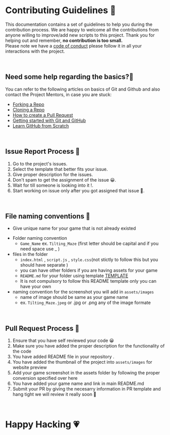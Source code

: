# **Contributing Guidelines** 📄

This documentation contains a set of guidelines to help you during the contribution process.
We are happy to welcome all the contributions from anyone willing to improve/add new scripts to this project.
Thank you for helping out and remember, **no contribution is too small.**
<br>
Please note we have a [code of conduct](CODE_OF_CONDUCT.md)  please follow it in all your interactions with the project.



<br>

## **Need some help regarding the basics?🤔**


You can refer to the following articles on basics of Git and Github and also contact the Project Mentors,
in case you are stuck:

- [Forking a Repo](https://help.github.com/en/github/getting-started-with-github/fork-a-repo)
- [Cloning a Repo](https://help.github.com/en/desktop/contributing-to-projects/creating-an-issue-or-pull-request)
- [How to create a Pull Request](https://opensource.com/article/19/7/create-pull-request-github)
- [Getting started with Git and GitHub](https://towardsdatascience.com/getting-started-with-git-and-github-6fcd0f2d4ac6)
- [Learn GitHub from Scratch](https://lab.github.com/githubtraining/introduction-to-github)

<br>

## **Issue Report Process 📌**

1. Go to the project's issues.
2. Select the template that better fits your issue.
3. Give proper description for the issues.
4. Don't spam to get the assignment of the issue 😀.
5. Wait for till someone is looking into it !.
6. Start working on issue only after you got assigned that issue 🚀.

<br>

## **File naming conventions 📁**
- Give unique name for your game that is not already existed 
* Folder naming convention
    - ```Game_Name```  ex.  ```Tilting_Maze``` (first letter should be capital and if you need space use _ )  
* files in the folder 
    - ```index.html``` , ```script.js``` , ```style.css```(not stictly to follow this but you should have separate )
    - you can have other folders if you are having assets for your game 
    - ```README.md``` for your folder using template [TEMPLATE](../Games/FOLDER_README_TEMPLATE.md) 
    - It is not compulsory to follow this README template only you can have your own 
* naming convention for the screenshot you will add in ```assets/images```
    - name of image should be same as your game name
    - ex. ```Tilting_Maze.jpeg``` or .jpg or .png any of the image formate

<br>

## **Pull Request Process 🚀**

1. Ensure that you have self reviewed your code 😀
2. Make sure you have added the proper description for the functionality of the code
3. You have added README file in your repository .
4. You have added the thumbnail of the project into ```assets/images``` for website preview
5. Add your game screenshot in the assets folder by following the proper conversion specified over here
6. You have added your game name and link in main README.md
7. Submit your PR by giving the necesarry information in PR template and hang tight we will review it really soon 🚀

<br>

# **Happy Hacking 💗** 


